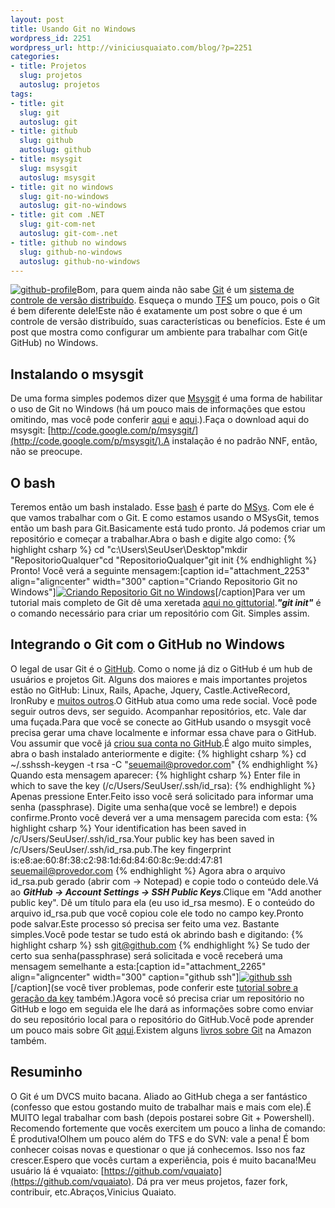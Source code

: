 ```yaml
--- 
layout: post
title: Usando Git no Windows
wordpress_id: 2251
wordpress_url: http://viniciusquaiato.com/blog/?p=2251
categories: 
- title: Projetos
  slug: projetos
  autoslug: projetos
tags: 
- title: git
  slug: git
  autoslug: git
- title: github
  slug: github
  autoslug: github
- title: msysgit
  slug: msysgit
  autoslug: msysgit
- title: git no windows
  slug: git-no-windows
  autoslug: git-no-windows
- title: git com .NET
  slug: git-com-net
  autoslug: git-com-.net
- title: github no windows
  slug: github-no-windows
  autoslug: github-no-windows
---
```

[![](http://viniciusquaiato.com/blog/wp-content/uploads/2010/11/github-profile-200x300.png "github-profile")](http://viniciusquaiato.com/blog/wp-content/uploads/2010/11/github-profile.png)Bom, para quem ainda não sabe [Git](http://git-scm.com/) é um [sistema de controle de versão distribuído](http://en.wikipedia.org/wiki/Distributed_Version_Control_System). Esqueça o mundo [TFS](http://en.wikipedia.org/wiki/Team_Foundation_Server) um pouco, pois o Git é bem diferente dele!Este não é exatamente um post sobre o que é um controle de versão distribuído, suas características ou benefícios. Este é um post que mostra como configurar um ambiente para trabalhar com Git(e GitHub) no Windows.

## Instalando o msysgit
De uma forma simples podemos dizer que [Msysgit](http://code.google.com/p/msysgit/) é uma forma de habilitar o uso de Git no Windows (há um pouco mais de informações que estou omitindo, mas você pode conferir [aqui](http://www.mingw.org/wiki/MSYS) e [aqui](http://www.ohloh.net/p/msysgit).).Faça o download aqui do msysgit: [http://code.google.com/p/msysgit/](http://code.google.com/p/msysgit/).A instalação é no padrão NNF, então, não se preocupe.

## O bash
Teremos então um bash instalado. Esse [bash](http://www.gnu.org/software/bash/) é parte do [MSys](http://www.mingw.org/wiki/MSYS). Com ele é que vamos trabalhar com o Git. E como estamos usando o MSysGit, temos então um bash para Git.Basicamente está tudo pronto. Já podemos criar um repositório e começar a trabalhar.Abra o bash e digite algo como:
{% highlight csharp %}
cd "c:\Users\SeuUser\Desktop"mkdir "RepositorioQualquer"cd "RepositorioQualquer"git init
{% endhighlight %}
Pronto! Você verá a seguinte mensagem:[caption id="attachment_2253" align="aligncenter" width="300" caption="Criando Repositorio Git no Windows"][![Criando Repositorio Git no Windows](http://viniciusquaiato.com/blog/wp-content/uploads/2010/11/Criando-Repositorio-300x87.png "Criando Repositorio Git no Windows")](http://viniciusquaiato.com/blog/wp-content/uploads/2010/11/Criando-Repositorio.png)[/caption]Para ver um tutorial mais completo de Git dê uma xeretada [aqui no gittutorial](http://www.kernel.org/pub/software/scm/git/docs/gittutorial.html)._**"git init"**_ é o comando necessário para criar um repositório com Git. Simples assim.

## Integrando o Git com o GitHub no Windows
O legal de usar Git é o [GitHub](http://github.com). Como o nome já diz o GitHub é um hub de usuários e projetos Git. Alguns dos maiores e mais importantes projetos estão no GitHub: Linux, Rails, Apache, Jquery, Castle.ActiveRecord, IronRuby e [muitos outros](https://github.com/repositories).O GitHub atua como uma rede social. Você pode seguir outros devs, ser seguido. Acompanhar repositórios, etc. Vale dar uma fuçada.Para que você se conecte ao GitHub usando o msysgit você precisa gerar uma chave localmente e informar essa chave para o GitHub. Vou assumir que você já [criou sua conta no GitHub](https://github.com/signup/free).É algo muito simples, abra o bash instalado anteriormente e digite:
{% highlight csharp %}
cd ~/.sshssh-keygen -t rsa -C "seuemail@provedor.com"
{% endhighlight %}
Quando esta mensagem aparecer:
{% highlight csharp %}
Enter file in which to save the key (/c/Users/SeuUser/.ssh/id_rsa):
{% endhighlight %}
Apenas pressione Enter.Feito isso você será solicitado para informar uma senha (passphrase). Digite uma senha(que você se lembre!) e depois confirme.Pronto você deverá ver a uma mensagem parecida com esta:
{% highlight csharp %}
Your identification has been saved in /c/Users/SeuUser/.ssh/id_rsa.Your public key has been saved in /c/Users/SeuUser/.ssh/id_rsa.pub.The key fingerprint is:e8:ae:60:8f:38:c2:98:1d:6d:84:60:8c:9e:dd:47:81 seuemail@provedor.com
{% endhighlight %}
Agora abra o arquivo id_rsa.pub gerado (abrir com -> Notepad) e copie todo o conteúdo dele.Vá ao **_GitHub -> Account Settings -> SSH Public Keys_**.Clique em "Add another public key". Dê um título para ela (eu uso id_rsa mesmo). E o conteúdo do arquivo id_rsa.pub que você copiou cole ele todo no campo key.Pronto pode salvar.Este processo só precisa ser feito uma vez. Bastante simples.Você pode testar se tudo está ok abrindo bash e digitando:
{% highlight csharp %}
ssh git@github.com
{% endhighlight %}
Se tudo der certo sua senha(passphrase) será solicitada e você receberá uma mensagem semelhante a esta:[caption id="attachment_2265" align="aligncenter" width="300" caption="github ssh"][![github ssh](http://viniciusquaiato.com/blog/wp-content/uploads/2010/11/ssh-300x39.png "github ssh")](http://viniciusquaiato.com/blog/wp-content/uploads/2010/11/ssh.png)[/caption](se você tiver problemas, pode conferir este [tutorial sobre a geração da key](http://help.github.com/msysgit-key-setup/) também.)Agora você só precisa criar um repositório no GitHub e logo em seguida ele lhe dará as informações sobre como enviar do seu repositório local para o repositório do GitHub.Você pode aprender um pouco mais sobre Git [aqui](http://www.kernel.org/pub/software/scm/git/docs/gittutorial.html).Existem alguns [livros sobre Git](http://www.amazon.co.uk/s/ref=nb_sb_noss?url=search-alias%3Daps&field-keywords=git&x=0&y=0) na Amazon também.

## Resuminho
O Git é um DVCS muito bacana. Aliado ao GitHub chega a ser fantástico (confesso que estou gostando muito de trabalhar mais e mais com ele).É MUITO legal trabalhar com bash (depois postarei sobre Git + Powershell). Recomendo fortemente que vocês exercitem um pouco a linha de comando: É produtiva!Olhem um pouco além do TFS e do SVN: vale a pena! É bom conhecer coisas novas e questionar o que já conhecemos. Isso nos faz crescer.Espero que vocês curtam a experiência, pois é muito bacana!Meu usuário lá é vquaiato: [https://github.com/vquaiato](https://github.com/vquaiato). Dá pra ver meus projetos, fazer fork, contribuir, etc.Abraços,Vinicius Quaiato.
